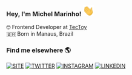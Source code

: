 ### Hey, I'm Michel Marinho! <img src="./assets/hi.gif" height="auto" width="30">

🤓 Frontend Developer at [TecToy](https://www.tectoy.com.br/) <br>
🇧🇷 Born in Manaus, Brazil <br>

### Find me elsewhere 🌎

[![SITE](https://img.shields.io/badge/Site-black?style=for-the-badge&logo=GoogleChrome)](https://marinhomich.dev)
[![TWITTER](https://img.shields.io/badge/Twitter-black?style=for-the-badge&logo=twitter)](https://twitter.com/marinhomich)
[![INSTAGRAM](https://img.shields.io/badge/Instagram-black?style=for-the-badge&logo=instagram)](https://www.instagram.com/marinhomich)
[![LINKEDIN](https://img.shields.io/badge/Linkedin-black?style=for-the-badge&logo=linkedin)](https://www.linkedin.com/in/marinhomich)
